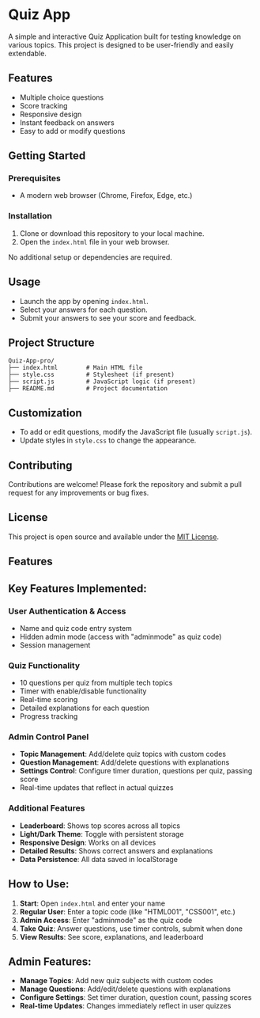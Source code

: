 # Quiz App

A simple and interactive Quiz Application built for testing knowledge on various topics. This project is designed to be user-friendly and easily extendable.

## Features
- Multiple choice questions
- Score tracking
- Responsive design
- Instant feedback on answers
- Easy to add or modify questions

## Getting Started

### Prerequisites
- A modern web browser (Chrome, Firefox, Edge, etc.)

### Installation
1. Clone or download this repository to your local machine.
2. Open the `index.html` file in your web browser.

No additional setup or dependencies are required.

## Usage
- Launch the app by opening `index.html`.
- Select your answers for each question.
- Submit your answers to see your score and feedback.

## Project Structure
```
Quiz-App-pro/
├── index.html        # Main HTML file
├── style.css         # Stylesheet (if present)
├── script.js         # JavaScript logic (if present)
├── README.md         # Project documentation
```

## Customization
- To add or edit questions, modify the JavaScript file (usually `script.js`).
- Update styles in `style.css` to change the appearance.

## Contributing
Contributions are welcome! Please fork the repository and submit a pull request for any improvements or bug fixes.

## License
This project is open source and available under the [MIT License](LICENSE).


## Features

## Key Features Implemented:

### **User Authentication & Access**

- Name and quiz code entry system
- Hidden admin mode (access with "adminmode" as quiz code)
- Session management


### **Quiz Functionality**

- 10 questions per quiz from multiple tech topics
- Timer with enable/disable functionality
- Real-time scoring
- Detailed explanations for each question
- Progress tracking


### **Admin Control Panel**

- **Topic Management**: Add/delete quiz topics with custom codes
- **Question Management**: Add/delete questions with explanations
- **Settings Control**: Configure timer duration, questions per quiz, passing score
- Real-time updates that reflect in actual quizzes


### **Additional Features**

- **Leaderboard**: Shows top scores across all topics
- **Light/Dark Theme**: Toggle with persistent storage
- **Responsive Design**: Works on all devices
- **Detailed Results**: Shows correct answers and explanations
- **Data Persistence**: All data saved in localStorage


## How to Use:

1. **Start**: Open `index.html` and enter your name
2. **Regular User**: Enter a topic code (like "HTML001", "CSS001", etc.)
3. **Admin Access**: Enter "adminmode" as the quiz code
4. **Take Quiz**: Answer questions, use timer controls, submit when done
5. **View Results**: See score, explanations, and leaderboard


## Admin Features:

- **Manage Topics**: Add new quiz subjects with custom codes
- **Manage Questions**: Add/edit/delete questions with explanations
- **Configure Settings**: Set timer duration, question count, passing scores
- **Real-time Updates**: Changes immediately reflect in user quizzes